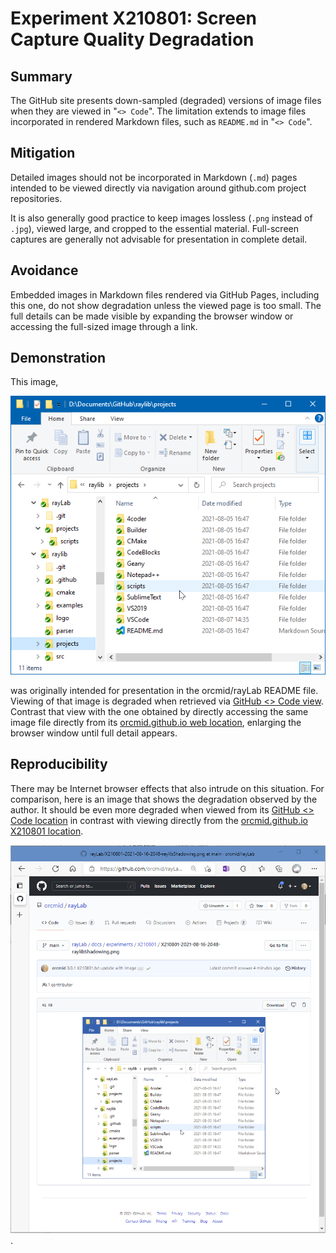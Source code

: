 <!-- index.md 0.0.0                UTF-8                          2021-08-23
                X210801: SCREEN CAPTURE QUALITY DEGRADATION
     -->

# Experiment X210801: Screen Capture Quality Degradation

## Summary

The GitHub site presents down-sampled (degraded) versions of image files
when they are viewed in "`<> Code`".  The limitation extends to image files
incorporated in rendered Markdown files, such as `README.md` in "`<> Code`".

## Mitigation

Detailed images should not be incorporated in Markdown (`.md`) pages intended
to be viewed directly via navigation around github.com project repositories.

It is also generally good practice to keep images lossless (`.png` instead of
`.jpg`), viewed large, and cropped to the essential material.  Full-screen
captures are generally not advisable for presentation in complete detail.

## Avoidance

Embedded images in Markdown files rendered via GitHub Pages, including this
one, do not show degradation unless the viewed page is too small.  The full
details can be made visible by expanding the browser window or accessing the
full-sized image through a link.

## Demonstration

This image,

![raylib Shadowing](X210801-2021-08-16-2048-raylibShadowing.png)

was originally intended for presentation in the orcmid/rayLab README file.
Viewing of that image is degraded when retrieved via
[GitHub <> Code view](https://github.com/orcmid/rayLab/blob/main/docs/experiments/X210801/X210801-2021-08-16-2048-raylibShadowing.png).
Contrast that view with the one obtained by directly accessing the same
image file directly from its
[orcmid.github.io web location](https://orcmid.github.io/rayLab/experiments/X210801/X210801-2021-08-16-2048-raylibShadowing.png), enlarging the browser window until full detail appears.

## Reproducibility

There may be Internet browser effects that also intrude on this situation.
For comparison, here is an image that shows the degradation observed by the
author.  It should be even more degraded when viewed from its
[GitHub <> Code location](https://github.com/orcmid/rayLab/blob/main/docs/experiments/X210801/X210801-2021-08-23-1244-TheDownSampling.png) in contrast with viewing directly
from the [orcmid.github.io X210801 location](X210801-2021-08-23-1244-TheDownSampling.png).

![observed degradation](X210801-2021-08-23-1244-TheDownSampling.png).

<!-- 0.0.1 2021-08-23T21:35Z Touch-ups following proof-reading.
     0.0.0 2021-08-23T21:24Z Draft description of the experimental findings.
     -->
